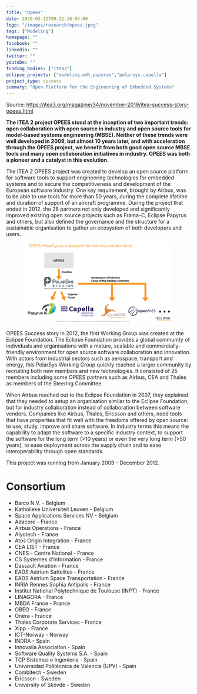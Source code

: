 ```yaml
---
title: "Opees"
date: 2020-03-12T09:22:18-04:00
logo: "/images/research/opees.jpeg"
tags: ["Modeling"]
homepage: ""
facebook: ""
linkedin: ""
twitter: ""
youtube: ""
funding_bodies: ["itea3"]
eclipse_projects: ["modeling.mdt.papyrus","polarsys.capella"]
project_type: success
summary: "Open Platform for the Engineering of Embedded Systems"
---
```

Source: <https://itea3.org/magazine/34/november-2019/itea-success-story-opees.html>

<strong>The ITEA 2 project OPEES stood at the inception of two important trends: open collaboration with open source in industry and open source tools for model-based systems engineering (MBSE). Neither of these trends were well developed in 2009, but almost 10 years later, and with acceleration through the OPEES project, we benefit from both good open source MBSE tools and many open collaboration initiatives in industry. OPEES was both a pioneer and a catalyst in this evolution.</strong>

The ITEA 2 OPEES project was created to develop an open source platform for software tools to support engineering technologies for embedded systems and to secure the competitiveness and development of the European software industry. One key requirement, brought by Airbus, was to be able to use tools for more than 50 years, during the complete lifetime and duration of support of an aircraft programme. During the project that ended in 2012, the 28 partners not only developed and significantly improved existing open source projects such as Frama-C, Eclipse Papyrus and others, but also defined the governance and the structure for a sustainable organisation to gather an ecosystem of both developers and users.
<center><img src="opees-story.png" width="400"></center>

OPEES Success story
In 2012, the first Working Group was created at the Eclipse Foundation. The Eclipse Foundation provides a global community of individuals and organisations with a mature, scalable and commercially-friendly environment for open source software collaboration and innovation. With actors from industrial sectors such as aerospace, transport and energy, this PolarSys Working Group quickly reached a larger community by recruiting both new members and new technologies. It consisted of 25 members including some OPEES partners such as Airbus, CEA and Thales as members of the Steering Committee.

When Airbus reached out to the Eclipse Foundation in 2007, they explained that they needed to setup an organisation similar to the Eclipse Foundation, but for industry collaboration instead of collaboration between software vendors. Companies like Airbus, Thales, Ericsson and others, need tools that have properties that fit well with the freedoms offered by open source: to use, study, improve and share software. In industry terms this means the capability to adapt the software to a specific industry context, to support the software for the long term (>10 years) or even the very long term (>50 years), to ease deployment across the supply chain and to ease interoperability through open standards.

This project was running from January 2009 - December 2012.

# Consortium
* Barco N.V. - Belgium
* Katholieke Universiteit Leuven - Belgium
* Space Applications Services NV - Belgium
* Adacore - France
* Airbus Operations - France
* Alyotech - France
* Atos Origin Integration - France
* CEA LIST - France
* CNES - Centre National - France
* CS Systemes d'Information - France
* Dassault Aviation - France
* EADS Astrium Sattelites - France
* EADS Astrium Space Transportation - France
* INRIA Rennes Sophia Antipolis - France
* Institut National Polytechnique de Toulouse (INPT) - France
* LINAGORA - France
* MBDA France - France
* OBEO - France
* Onera - France
* Thales Corporate Services - France
* Xipp - France
* ICT-Norway - Norway
* INDRA - Spain
* Innovalia Association - Spain
* Software Quality Systems S.A. - Spain
* TCP Sistemas e Ingenieria - Spain
* Universidad Politécnica de Valencia (UPV) - Spain
* Combitech - Sweden
* Ericsson - Sweden
* University of Skövde - Sweden